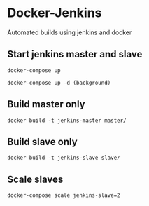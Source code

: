 # Docker-Jenkins
Automated builds using jenkins and docker


## Start jenkins master and slave
```
docker-compose up

docker-compose up -d (background)
```

## Build master only
```
docker build -t jenkins-master master/
```

## Build slave only
```
docker build -t jenkins-slave slave/
```

## Scale slaves
```
docker-compose scale jenkins-slave=2
```
